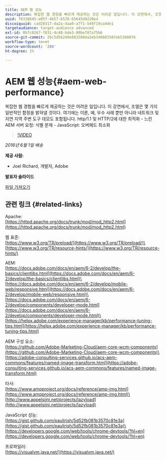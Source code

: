 ```yaml
---
title: AEM 웹 성능
description: 복잡한 웹 경험을 빠르게 제공하는 것은 어려운 일입니다. 이 강연에서, 조엘은 몇 가지 일반적인 함정을 밝혀낼 것이다. 여기에는 도구 데모뿐만 아니라 이론, 예, 모범 사례가 포함됩니다.
uuid: f6338645-e05f-4b57-b576-65645d9220ed
discoiquuid: cad28317-da2a-4aa0-a7f1-549f19ca4de1
targetaudience: target-audience advanced
exl-id: 0b7c8267-f831-4c48-bde3-90be787a75b6
source-git-commit: 2bc5d56249e8835884a2eb348083507eb5308076
workflow-type: tm+mt
source-wordcount: '284'
ht-degree: 1%

---
```


# AEM 웹 성능{#aem-web-performance}

복잡한 웹 경험을 빠르게 제공하는 것은 어려운 일입니다. 이 강연에서, 조엘은 몇 가지 일반적인 함정을 밝혀낼 것이다. 여기에는 이론, 예, 우수 사례 뿐만 아니라 네트워크 및 지연 지역 주변 도구 데모도 포함됩니다. http/1.1 및 HTTP/2에 대한 최적화 - 느린 AEM 서버 요청: 식별 문제 - JavaScript: 오버헤드 최소화

>[!VIDEO](https://video.tv.adobe.com/v/19296/?quality=9)

*2016년 6월 1일 배송*

**제공 사람:**

* Joel Richard, 개발자, Adobe

**발표자 슬라이드**

[파일 가져오기](assets/aem-gems-060116-web-performance.pdf)

## 관련 링크 {#related-links}

Apache:\
[https://httpd.apache.org/docs/trunk/mod/mod_http2.html](https://httpd.apache.org/docs/trunk/mod/mod_http2.html)

웹 표준:\
[https://www.w3.org/TR/preload/](https://www.w3.org/TR/preload/)\
[https://www.w3.org/TR/resource-hints/](https://www.w3.org/TR/resource-hints/)

AEM:\
[https://docs.adobe.com/docs/en/aem/6-2/develop/the-basics/clientlibs.html](https://docs.adobe.com/docs/en/aem/6-2/develop/the-basics/clientlibs.html)\
[https://docs.adobe.com/docs/en/aem/6-2/develop/mobile-web/responsive.html](https://docs.adobe.com/docs/en/aem/6-2/develop/mobile-web/responsive.html)\
[https://docs.adobe.com/docs/en/aem/6-2/develop/components/developer-mode.html](https://docs.adobe.com/docs/en/aem/6-2/develop/components/developer-mode.html)\
[https://helpx.adobe.com/experience-manager/kb/performance-tuning-tips.html](https://helpx.adobe.com/experience-manager/kb/performance-tuning-tips.html)

AEM 구성 요소:\
[https://github.com/Adobe-Marketing-Cloud/aem-core-wcm-components](https://github.com/Adobe-Marketing-Cloud/aem-core-wcm-components)\
[https://adobe-consulting-services.github.io/acs-aem-commons/features/named-image-transform.html](https://adobe-consulting-services.github.io/acs-aem-commons/features/named-image-transform.html)

타사:\
[https://www.ampproject.org/docs/reference/amp-img.html](https://www.ampproject.org/docs/reference/amp-img.html)\
[http://www.appelsiini.net/projects/lazyload](http://www.appelsiini.net/projects/lazyload)

JavaScript 성능:\
[https://gist.github.com/paulirish/5d52fb081b3570c81e3a](https://gist.github.com/paulirish/5d52fb081b3570c81e3a)\
[https://developers.google.com/web/tools/chrome-devtools/?hl=en](https://developers.google.com/web/tools/chrome-devtools/?hl=en)

프로파일러:\
[https://visualvm.java.net/](https://visualvm.java.net/)

<!--
[Get back to the Overview](https://helpx.adobe.com/experience-manager/kt/eseminars/gems/aem-index.html)
-->
